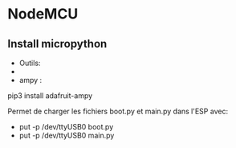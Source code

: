 # NodeMCU
## Install micropython
- Outils:
 - 
 - ampy :
 
 pip3 install adafruit-ampy
 
 Permet de charger les fichiers boot.py et main.py dans l'ESP avec:
 - put -p /dev/ttyUSB0 boot.py
 - put -p /dev/ttyUSB0 main.py
